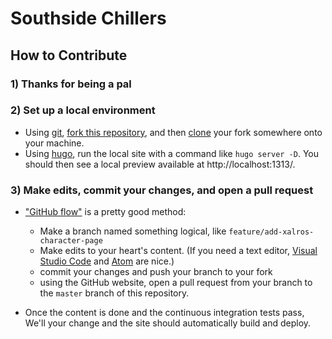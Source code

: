 # Southside Chillers

## How to Contribute

### 1) Thanks for being a pal

### 2) Set up a local environment

* Using [git](https://git-scm.com/book/en/v2/Getting-Started-Installing-Git), [fork this repository](https://help.github.com/articles/fork-a-repo/), and then [clone](https://help.github.com/articles/cloning-a-repository/) your fork somewhere onto your machine.
* Using [hugo](https://gohugo.io/getting-started/installing/), run the local site with a command like `hugo server -D`. You should then see a local preview available at http://localhost:1313/.

### 3) Make edits, commit your changes, and open a pull request

* ["GitHub flow"](https://guides.github.com/introduction/flow/) is a pretty good method:
    * Make a branch named something logical, like `feature/add-xalros-character-page`
    * Make edits to your heart's content. (If you need a text editor, [Visual Studio Code](https://code.visualstudio.com/docs/setup/setup-overview) and [Atom](https://flight-manual.atom.io/getting-started/sections/installing-atom/) are nice.)
    * commit your changes and push your branch to your fork
    * using the GitHub website, open a pull request from your branch to the `master` branch of this repository.

* Once the content is done and the continuous integration tests pass, We'll your change and the site should automatically build and deploy.